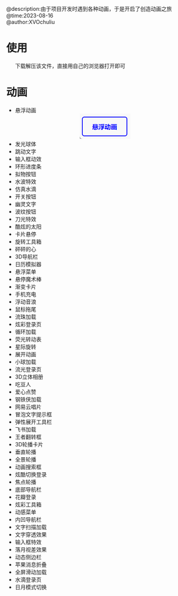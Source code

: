 @description:由于项目开发时遇到各种动画，于是开启了创造动画之旅  
@time:2023-08-16  
@author:XVOchuliu                                                                                                                                                                                                
# 使用  
&nbsp;&nbsp;&nbsp;&nbsp;&nbsp;&nbsp;下载解压该文件，直接用自己的浏览器打开即可
# 动画  
* 悬浮动画
  <div align=center><img src="https://github.com/XVOchuliu/CSS-animation/blob/master/%E5%B1%95%E7%A4%BA%E5%8A%A8%E7%94%BB/%E6%82%AC%E6%B5%AE%E5%8A%A8%E7%94%BB.gif"/></div>
* 发光球体
* 跳动文字
* 输入框动效
* 环形进度条
* 拟物按钮
* 水波特效
* 仿真水滴
* 开关按钮
* 幽灵文字
* 波纹按钮
* 刀光特效
* 酷炫的太阳
* 卡片悬停
* 旋转工具箱
* 砰砰的心
* 3D导航栏
* 日历模拟器
* 悬浮菜单
* 悬停魔术棒
* 渐变卡片
* 手机充电
* 浮动音浪
* 鼠标拖尾
* 流珠加载
* 炫彩登录页
* 循环加载
* 荧光转动表
* 星际旋转
* 展开动画
* 小球加载
* 流光登录页
* 3D立体相册
* 吃豆人
* 爱心点赞
* 钢铁侠加载
* 网易云唱片
* 冒泡文字提示框
* 弹性展开工具栏
* 飞书加载
* 王者翻转框
* 3D轮播卡片
* 垂直轮播
* 全景轮播
* 动画搜索框
* 炫酷切换登录
* 焦点轮播
* 底部导航栏
* 花瓣登录
* 炫彩工具箱
* 动感菜单
* 内凹导航栏
* 文字扫描加载
* 文字穿透效果
* 输入框特效
* 落月视差效果
* 动态侧边栏
* 苹果消息折叠
* 全屏滑动加载
* 水滴登录页
* 日月模式切换
